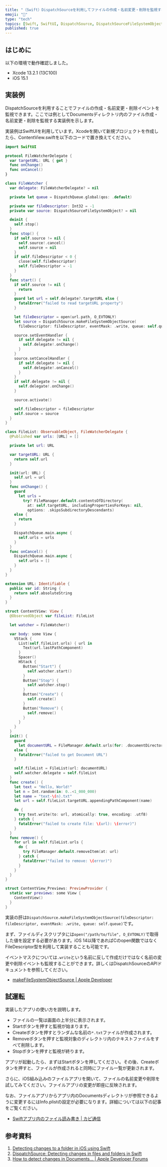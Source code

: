 ```yaml
---
title: "（Swift）DispatchSourceを利用してファイルの作成・名前変更・削除を監視する"
emoji: "🌟"
type: "tech"
topics: [Swift, SwiftUI, DispatchSource, DispatchSourceFileSystemObject, FileManager]
published: true
---
```

## はじめに

以下の環境で動作確認しました。

- Xcode 13.2.1 (13C100)
- iOS 15.1

## 実装例

DispatchSourceを利用することでファイルの作成・名前変更・削除イベントを監視できます。ここでは例としてDocumentsディレクトリ内のファイル作成・名前変更・削除を監視する実装例を示します。

実装例はSwiftUIを利用しています。Xcodeを開いて新規プロジェクトを作成したら、ContentView.swiftを以下のコードで置き換えてください。

```swift
import SwiftUI

protocol FileWatcherDelegate {
  var targetURL: URL { get }
  func onChange()
  func onCancel()
}

class FileWatcher {
  var delegate: FileWatcherDelegate? = nil

  private let queue = DispatchQueue.global(qos: .default)

  private var fileDescriptor: Int32 = -1
  private var source: DispatchSourceFileSystemObject? = nil

  deinit {
    self.stop()
  }
  func stop() {
    if self.source != nil {
      self.source!.cancel()
      self.source = nil
    }
    if self.fileDescriptor < 0 {
      close(self.fileDescriptor)
      self.fileDescriptor = -1
    }
  }
  func start() {
    if self.source != nil {
      return
    }
    guard let url = self.delegate?.targetURL else {
      fatalError("failed to read targetURL property")
    }

    let fileDescriptor = open(url.path, O_EVTONLY)
    let source = DispatchSource.makeFileSystemObjectSource(
      fileDescriptor: fileDescriptor, eventMask: .write, queue: self.queue)

    source.setEventHandler {
      if self.delegate != nil {
        self.delegate!.onChange()
      }
    }
    source.setCancelHandler {
      if self.delegate != nil {
        self.delegate!.onCancel()
      }
    }
    if self.delegate != nil {
      self.delegate!.onChange()
    }

    source.activate()

    self.fileDescriptor = fileDescriptor
    self.source = source
  }
}

class FileList: ObservableObject, FileWatcherDelegate {
  @Published var urls: [URL] = []

  private let url: URL

  var targetURL: URL {
    return self.url
  }

  init(url: URL) {
    self.url = url
  }
  func onChange() {
    guard
      let urls =
        try? FileManager.default.contentsOfDirectory(
          at: self.targetURL, includingPropertiesForKeys: nil,
          options: .skipsSubdirectoryDescendants)
    else {
      return
    }

    DispatchQueue.main.async {
      self.urls = urls
    }
  }
  func onCancel() {
    DispatchQueue.main.async {
      self.urls = []
    }
  }
}

extension URL: Identifiable {
  public var id: String {
    return self.absoluteString
  }
}

struct ContentView: View {
  @ObservedObject var fileList: FileList

  let watcher = FileWatcher()

  var body: some View {
    VStack {
      List(self.fileList.urls) { url in
        Text(url.lastPathComponent)
      }
      Spacer()
      HStack {
        Button("Start") {
          self.watcher.start()
        }
        Button("Stop") {
          self.watcher.stop()
        }
        Button("Create") {
          self.create()
        }
        Button("Remove") {
          self.remove()
        }
      }
    }
  }
  init() {
    guard
      let documentURL = FileManager.default.urls(for: .documentDirectory, in: .userDomainMask).first
    else {
      fatalError("failed to get Document URL")
    }

    self.fileList = FileList(url: documentURL)
    self.watcher.delegate = self.fileList
  }
  func create() {
    let text = "Hello, World!"
    let n = Int.random(in: 0..<1_000_000)
    let name = "text-\(n).txt"
    let url = self.fileList.targetURL.appendingPathComponent(name)

    do {
      try text.write(to: url, atomically: true, encoding: .utf8)
    } catch {
      fatalError("failed to create file: \(url): \(error)")
    }
  }
  func remove() {
    for url in self.fileList.urls {
      do {
        try FileManager.default.removeItem(at: url)
      } catch {
        fatalError("failed to remove: \(error)")
      }
    }
  }
}

struct ContentView_Previews: PreviewProvider {
  static var previews: some View {
    ContentView()
  }
}
```

実装の肝は`DispatchSource.makeFileSystemObjectSource(fileDescriptor: fileDescriptor, eventMask: .write, queue: self.queue)`です。

まず、ファイルディスクリプタには`open("/path/to/file", O_EVTONLY)`で取得した値を設定する必要があります。iOS 14以降であればCのopen関数ではなくFileDescriptor型を利用して実装することも可能です。

イベントマスクについては`.write`という名前に反して作成だけではなく名前の変更や削除イベントも監視することができます。詳しくはDispatchSourceのAPIドキュメントを参照してください。

- [makeFileSystemObjectSource | Apple Developer](https://developer.apple.com/documentation/dispatch/dispatchsource/2300040-makefilesystemobjectsource)

## 試運転

実装したアプリの使い方を説明します。

- ファイルの一覧は画面の上半分に表示されます。
- Startボタンを押すと監視が始まります。
- Createボタンを押すとランダムな名前の`*.txt`ファイルが作成されます。
- Removeボタンを押すと監視対象のディレクトリ内のテキストファイルをすべて削除します。
- Stopボタンを押すと監視が終ります。

アプリが起動したら、まずはStartボタンを押してください。その後、Createボタンを押すと、ファイルが作成されると同時にファイル一覧が更新されます。

さらに、iOS組み込みのファイルアプリを開いて、ファイルの名前変更や削除を試してみてください。ファイルアプリの変更が即座に反映されます。

なお、ファイルアプリからアプリ内のDocumentsディレクトリが参照できるように変更するにはInfo.plistの設定が必要になります。詳細については以下の記事をご覧ください。

- [Swiftアプリ内のファイル読み書き | カピ通信](https://capibara1969.com/2836/)

## 参考資料

1. [Detecting changes to a folder in iOS using Swift](https://medium.com/over-engineering/monitoring-a-folder-for-changes-in-ios-dc3f8614f902)
2. [DispatchSource: Detecting changes in files and folders in Swift](https://swiftrocks.com/dispatchsource-detecting-changes-in-files-and-folders-in-swift.html)
3. [How to detect changes in Documents… | Apple Developer Forums](https://developer.apple.com/forums/thread/90531)
